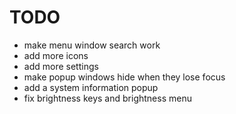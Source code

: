 # TODO
- make menu window search work
- add more icons
- add more settings
- make popup windows hide when they lose focus
- add a system information popup
- fix brightness keys and brightness menu